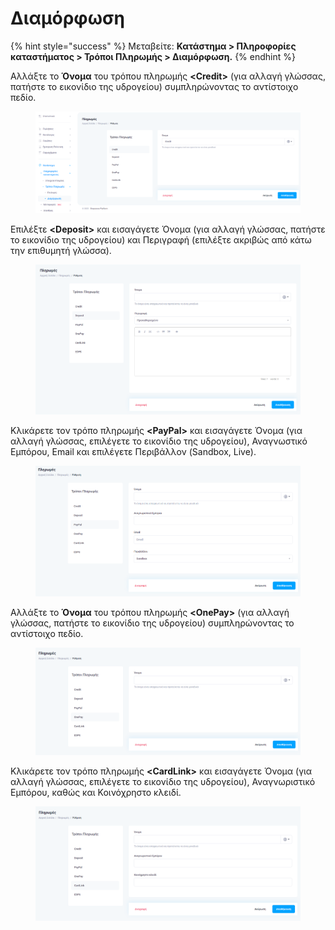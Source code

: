 # Διαμόρφωση

{% hint style="success" %}
Μεταβείτε: **Κατάστημα > Πληροφορίες καταστήματος > Τρόποι Πληρωμής > Διαμόρφωση.**
{% endhint %}

Αλλάξτε το **Όνομα** του τρόπου πληρωμής **\<Credit>** (για αλλαγή γλώσσας, πατήστε το εικονίδιο της υδρογείου) συμπληρώνοντας το αντίστοιχο πεδίο.&#x20;

<figure><img src="../../../.gitbook/assets/ScreenHunter 71 (1).png" alt=""><figcaption></figcaption></figure>

Επιλέξτε **\<Deposit>** και εισαγάγετε Όνομα (για αλλαγή γλώσσας, πατήστε το εικονίδιο της υδρογείου) και Περιγραφή (επιλέξτε ακριβώς από κάτω την επιθυμητή γλώσσα).&#x20;

<figure><img src="../../../.gitbook/assets/ScreenHunter 72 (1).png" alt=""><figcaption></figcaption></figure>

Κλικάρετε τον τρόπο πληρωμής **\<PayPal>** και εισαγάγετε Όνομα (για αλλαγή γλώσσας, επιλέγετε το εικονίδιο της υδρογείου), Αναγνωστικό Εμπόρου, Email και επιλέγετε Περιβάλλον (Sandbox, Live).&#x20;

<figure><img src="../../../.gitbook/assets/ScreenHunter 73 (1).png" alt=""><figcaption></figcaption></figure>

Αλλάξτε το **Όνομα** του τρόπου πληρωμής **\<OnePay>** (για αλλαγή γλώσσας, πατήστε το εικονίδιο της υδρογείου) συμπληρώνοντας το αντίστοιχο πεδίο.&#x20;

<figure><img src="../../../.gitbook/assets/ScreenHunter 74 (1).png" alt=""><figcaption></figcaption></figure>

Κλικάρετε τον τρόπο πληρωμής **\<CardLink>** και εισαγάγετε Όνομα (για αλλαγή γλώσσας, επιλέγετε το εικονίδιο της υδρογείου), Αναγνωριστικό Εμπόρου, καθώς και Κοινόχρηστο κλειδί.

<figure><img src="../../../.gitbook/assets/ScreenHunter 75.png" alt=""><figcaption></figcaption></figure>
